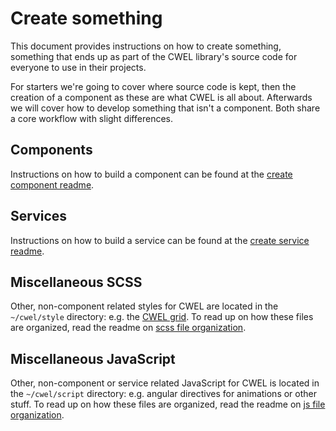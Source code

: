# Create something

This document provides instructions on how to create something, something that
ends up as part of the CWEL library's source code for everyone to use in their
projects.

For starters we're going to cover where source code is kept, then the creation
of a component as these are what CWEL is all about. Afterwards we will
cover how to develop something that isn't a component. Both share a core
workflow with slight differences.


## Components

Instructions on how to build a component can be found at the
[create component readme](create-component-readme).


## Services

Instructions on how to build a service can be found at the
[create service readme](create-service-readme).


## Miscellaneous SCSS

Other, non-component related styles for CWEL are located in the `~/cwel/style`
directory: e.g. the [CWEL grid](grid-docs). To read up on how these files are
organized, read the readme on [scss file organization](scss-organization).


## Miscellaneous JavaScript

Other, non-component or service related JavaScript for CWEL is located in the
`~/cwel/script` directory: e.g. angular directives for animations or other
stuff. To read up on how these files are organized, read the readme on
[js file organization](js-organization).




[angular-service]: https://docs.angularjs.org/guide/services
[create-component-readme]: ./create-component.md
[create-service-readme]: ./create-service.md
[scss-organization]: ./scss-organization.md
[js-organization]: ./js-organization.md
[grid-docs]: https://cwel-team.github.io/cwel/#!/layout/grid
